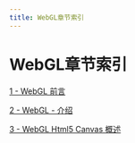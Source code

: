 ```yaml
---
title: WebGL章节索引
---
```

# WebGL章节索引
[1 - WebGL 前言](./webgl-index.md)

[2 - WebGL - 介绍](./webgl-introduction.md)

[3 - WebGL Html5 Canvas 概述](./webgl-canvas.md)

